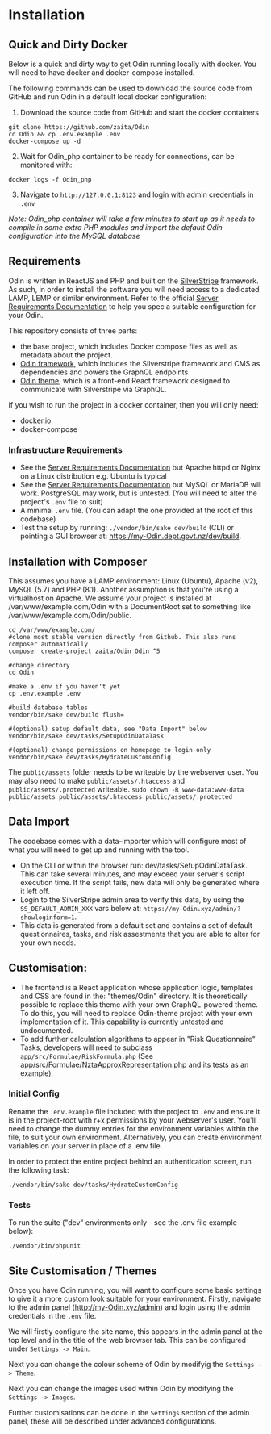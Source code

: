 # Installation

## Quick and Dirty Docker
Below is a quick and dirty way to get Odin running locally with docker. You will need to have docker and docker-compose installed.

The following commands can be used to download the source code from GitHub and run Odin in a default local docker configuration:
1. Download the source code from GitHub and start the docker containers
```none
git clone https://github.com/zaita/Odin
cd Odin && cp .env.example .env
docker-compose up -d
```
2. Wait for Odin_php container to be ready for connections, can be monitored with:
```none
docker logs -f Odin_php
```
3. Navigate to `http://127.0.0.1:8123` and login with admin credentials in `.env`

_Note: Odin_php container will take a few minutes to start up as it needs to compile in some extra PHP modules and import the default Odin configuration into the MySQL database_

## Requirements
Odin is written in ReactJS and PHP and built on the [SilverStripe](https://silverstripe.org) framework. As such, in order to install the software you will need access to a dedicated LAMP, LEMP or similar environment. Refer to the official [Server Requirements Documentation](https://docs.silverstripe.org/en/4/getting_started/server_requirements/) to help you spec a suitable configuration for your Odin.

This repository consists of three parts:
* the base project, which includes Docker compose files as well as metadata about the project.
* [Odin framework](https://github.com/zaita/Odin-framework), which includes the Silverstripe framework and CMS as dependencies and powers the GraphQL endpoints
* [Odin theme](https://github.com/zaita/Odin-theme), which is a front-end React framework designed to communicate with Silverstripe via GraphQL.

If you wish to run the project in a docker container, then you will only need:
* docker.io
* docker-compose

### Infrastructure Requirements
* See the [Server Requirements Documentation](https://docs.silverstripe.org/en/4/getting_started/server_requirements/) but Apache httpd or Nginx on a Linux distribution e.g. Ubuntu is typical
* See the [Server Requirements Documentation](https://docs.silverstripe.org/en/4/getting_started/server_requirements/) but MySQL or MariaDB will work. PostgreSQL may work, but is untested. (You will need to alter the project's `.env` file to suit)
* A minimal `.env` file. (You can adapt the one provided at the root of this codebase)
* Test the setup by running: `./vendor/bin/sake dev/build` (CLI) or pointing a GUI browser at: https://my-Odin.dept.govt.nz/dev/build.

## Installation with Composer
This assumes you have a LAMP environment: Linux (Ubuntu), Apache (v2), MySQL (5.7) and PHP (8.1). Another assumption is that you're using a virtualhost on Apache. We assume your project is installed at /var/www/example.com/Odin with a DocumentRoot set to something like /var/www/example.com/Odin/public.

```none
cd /var/www/example.com/
#clone most stable version directly from Github. This also runs composer automatically
composer create-project zaita/Odin Odin ^5

#change directory
cd Odin

#make a .env if you haven't yet
cp .env.example .env

#build database tables
vendor/bin/sake dev/build flush=

#(optional) setup default data, see "Data Import" below
vendor/bin/sake dev/tasks/SetupOdinDataTask 

#(optional) change permissions on homepage to login-only
vendor/bin/sake dev/tasks/HydrateCustomConfig
```

The `public/assets` folder needs to be writeable by the webserver user. You may also need to make `public/assets/.htaccess` and `public/assets/.protected` writeable. 
`sudo chown -R www-data:www-data public/assets public/assets/.htaccess public/assets/.protected`

## Data Import
The codebase comes with a data-importer which will configure most of what you will need to get up and running with the tool.

* On the CLI or within the browser run: dev/tasks/SetupOdinDataTask. This can take several minutes, and may exceed your server's script execution time. If the script fails, new data will only be generated where it left off.
* Login to the SilverStripe admin area to verify this data, by using the `SS_DEFAULT_ADMIN_XXX` vars below at: `https://my-Odin.xyz/admin/?showloginform=1`. 
* This data is generated from a default set and contains a set of default questionnaires, tasks, and risk assestments that you are able to alter for your own needs. 

## Customisation:
* The frontend is a React application whose application logic, templates and CSS are found in the: "themes/Odin" directory. It is theoretically possible to replace this theme with your own GraphQL-powered theme. To do this, you will need to replace Odin-theme project with your own implementation of it. This capability is currently untested and undocumented.
* To add further calculation algorithms to appear in "Risk Questionnaire" Tasks, developers will need to subclass `app/src/Formulae/RiskFormula.php` (See app/src/Formulae/NztaApproxRepresentation.php and its tests as an example).

### Initial Config
Rename the `.env.example` file included with the project to `.env` and ensure it is in the project-root with r+x permissions by your webserver's user. You'll need to change the dummy entries for the environment variables within the file, to suit your own environment. Alternatively, you can create environment variables on your server in place of a .env file.

In order to protect the entire project behind an authentication screen, run the following task:

```none
./vendor/bin/sake dev/tasks/HydrateCustomConfig
```

### Tests

To run the suite ("dev" environments only - see the .env file example below):

```none
./vendor/bin/phpunit
```

## Site Customisation / Themes
Once you have Odin running, you will want to configure some basic settings to give it a more custom look suitable for your environment.
Firstly, navigate to the admin panel (http://my-Odin.xyz/admin) and login using the admin credentials in the `.env` file.

We will firstly configure the site name, this appears in the admin panel at the top level and in the title of the web browser tab.
This can be configured under `Settings -> Main`.

Next you can change the colour scheme of Odin by modifyig the `Settings -> Theme`.

Next you can change the images used within Odin by modifying the `Settings -> Images`.

Further customisations can be done in the `Settings` section of the admin panel, these will be described under advanced configurations.
